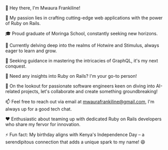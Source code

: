 <!--
**mwaurajr/mwaurajr** is a ✨ _special_ ✨ repository because its `README.md` (this file) appears on your GitHub profile.

Here are some ideas to get you started: -->

👋 Hey there, I'm Mwaura Frankiline!

👀 My passion lies in crafting cutting-edge web applications with the power of Ruby on Rails.

🎓 Proud graduate of Moringa School, constantly seeking new horizons.

🌱 Currently delving deep into the realms of Hotwire and Stimulus, always eager to learn and grow.

🤔 Seeking guidance in mastering the intricacies of GraphQL, it's my next conquest.

💬 Need any insights into Ruby on Rails? I'm your go-to person!

💞️ On the lookout for passionate software engineers keen on diving into AI-related projects, let's collaborate and create something groundbreaking!

📫 Feel free to reach out via email at mwaurafrankiline@gmail.com, I'm always up for a good tech chat.

❤️ Enthusiastic about teaming up with dedicated Ruby on Rails developers who share my fervor for innovation.

⚡ Fun fact: My birthday aligns with Kenya's Independence Day – a serendipitous connection that adds a unique spark to my name! 😄


